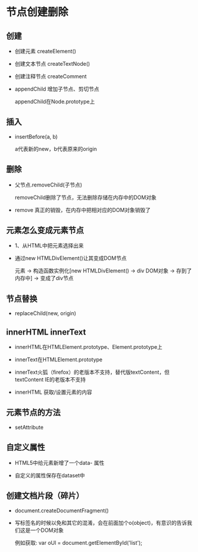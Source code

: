 # 节点创建删除

## 创建

- 创建元素 createElement()

- 创建文本节点 createTextNode()

- 创建注释节点 createComment

- appendChild 增加子节点、剪切节点

  appendChild在Node.prototype上

## 插入

- insertBefore(a, b)

  a代表新的new，b代表原来的origin

## 删除

- 父节点.removeChild(子节点)

  removeChild删除了节点，无法删除存储在内存中的DOM对象

- remove 真正的销毁，在内存中把相对应的DOM对象销毁了

## 元素怎么变成元素节点

- 1、从HTML中把元素选择出来

- 通过new HTMLDivElement()让其变成DOM节点

  元素 -> 构造函数实例化[new HTMLDivElement() -> div DOM对象 -> 存到了内存中] -> 变成了div节点

## 节点替换

- replaceChild(new, origin)

## innerHTML innerText

- innerHTML在HTMLElement.prototype、Element.prototype上

- innerText在HTMLElement.prototype

- innerText火狐（firefox）的老版本不支持，替代版textContent，但textContent IE的老版本不支持

- innerHTML 获取/设置元素的内容

## 元素节点的方法

- setAttribute

## 自定义属性

- HTML5中给元素新增了一个data- 属性

- 自定义的属性保存在dataset中

## 创建文档片段（碎片）

- document.createDocumentFragment()

- 写标签名的时候以免和其它的混淆，会在前面加个o(object)，有意识的告诉我们这是一个DOM对象

  例如获取: var oUl = document.getElementById('list');

